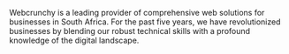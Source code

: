 Webcrunchy is a leading provider of comprehensive web solutions for businesses in South Africa. For the past five years, we have revolutionized businesses by blending our robust technical skills with a profound knowledge of the digital landscape.
